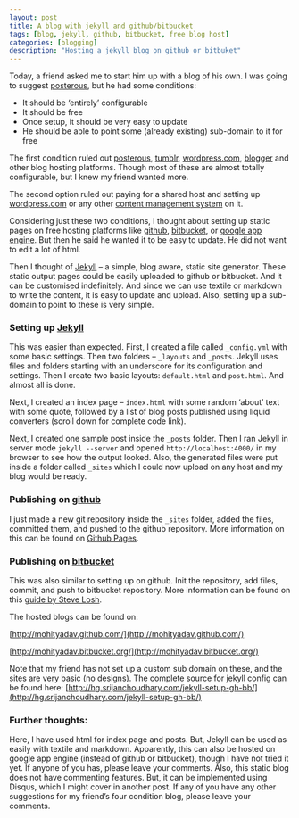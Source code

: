 ```yaml
---
layout: post
title: A blog with jekyll and github/bitbucket
tags: [blog, jekyll, github, bitbucket, free blog host]
categories: [blogging]
description: "Hosting a jekyll blog on github or bitbuket"
---
```


Today, a friend asked me to start him up with a blog of his own. I was going to suggest [posterous](http://posterous.com/), but he had some conditions:

* It should be ‘entirely’ configurable
* It should be free
* Once setup, it should be very easy to update
* He should be able to point some (already existing) sub-domain to it for free

The first condition ruled out [posterous](http://posterous.com/), [tumblr](http://www.tumblr.com/), [wordpress.com](http://wordpress.com/), [blogger](http://blogger.com/) and other blog hosting platforms. Though most of these are almost totally configurable, but I knew my friend wanted more.

The second option ruled out paying for a shared host and setting up [wordpress.com](http://wordpress.com/) or any other [content management system](http://en.wikipedia.org/wiki/Content_management_system) on it.

Considering just these two conditions, I thought about setting up static pages on free hosting platforms like [github](https://github.com/), [bitbucket](https://bitbucket.org/), or [google app engine](http://code.google.com/appengine/). But then he said he wanted it to be easy to update. He did not want to edit a lot of html.

Then I thought of [Jekyll](http://jekyllrb.com/) – a simple, blog aware, static site generator. These static output pages could be easily uploaded to github or bitbucket. And it can be customised indefinitely. And since we can use textile or markdown to write the content, it is easy to update and upload. Also, setting up a sub-domain to point to these is very simple.

### Setting up [Jekyll](http://jekyllrb.com/)

This was easier than expected. First, I created a file called `_config.yml` with some basic settings. Then two folders – `_layouts` and `_posts`. Jekyll uses files and folders starting with an underscore for its configuration and settings. Then I create two basic layouts: `default.html` and `post.html`. And almost all is done.

Next, I created an index page – `index.html` with some random ‘about’ text with some quote, followed by a list of blog posts published using liquid converters (scroll down for complete code link).

Next, I created one sample post inside the `_posts` folder. Then I ran Jekyll in server mode
`jekyll --server`
and opened `http://localhost:4000/` in my browser to see how the output looked. Also, the generated files were put inside a folder called `_sites` which I could now upload on any host and my blog would be ready.

### Publishing on [github](https://github.com/)

I just made a new git repository inside the `_sites` folder, added the files, committed them, and pushed to the github repository. More information on this can be found on [Github Pages](http://pages.github.com/).

### Publishing on [bitbucket](https://bitbucket.org/)

This was also similar to setting up on github. Init the repository, add files, commit, and push to bitbucket repository. More information can be found on this [guide by Steve Losh](http://hgtip.com/tips/beginner/2009-10-13-free-hosting-at-bitbucket/).

The hosted blogs can be found on:

[http://mohityadav.github.com/](http://mohityadav.github.com/)

[http://mohityadav.bitbucket.org/](http://mohityadav.bitbucket.org/)

Note that my friend has not set up a custom sub domain on these, and the sites are very basic (no designs).
The complete source for jekyll config can be found here:
[http://hg.srijanchoudhary.com/jekyll-setup-gh-bb/](http://hg.srijanchoudhary.com/jekyll-setup-gh-bb/)

### Further thoughts:

Here, I have used html for index page and posts. But, Jekyll can be used as easily with textile and markdown.
Apparently, this can also be hosted on google app engine (instead of github or bitbucket), though I have not tried it yet. If anyone of you has, please leave your comments.
Also, this static blog does not have commenting features. But, it can be implemented using Disqus, which I might cover in another post.
If any of you have any other suggestions for my friend’s four condition blog, please leave your comments. 
